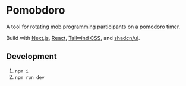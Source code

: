 # Pomobdoro

A tool for rotating [mob programming](https://en.wikipedia.org/wiki/Mob_programming) participants on a [pomodoro](https://en.wikipedia.org/wiki/Pomodoro_Technique) timer.

Build with [Next.js](https://nextjs.org/), [React](https://reactjs.org/), [Tailwind CSS](https://tailwindcss.com/), and [shadcn/ui](https://ui.shadcn.com/).

## Development

1. `npm i`
2. `npm run dev`
